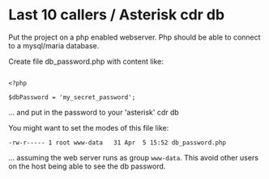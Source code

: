 # Last 10 callers / Asterisk cdr db

Put the project on a php enabled webserver.
Php should be able to connect to a mysql/maria database.

Create file db_password.php with content like:


```

<?php

$dbPassword = 'my_secret_password';

```

... and put in the password to your 'asterisk' cdr db


You might want to set the modes of this file like:

```
-rw-r----- 1 root www-data   31 Apr  5 15:52 db_password.php
```

... assuming the web server runs as group `www-data`. 
This avoid other users on the host being able to see the
db password.


